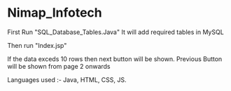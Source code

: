 # Nimap_Infotech
 

 First Run "SQL_Database_Tables.Java"
It will add required tables in MySQL

Then run "Index.jsp"

If the data exceds 10 rows then next button will be shown. 
Previous Button will be shown from page 2 onwards

Languages used :- Java, HTML, CSS, JS.

